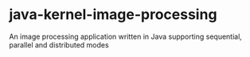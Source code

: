# java-kernel-image-processing
An image processing application written in Java supporting sequential, parallel and distributed modes
